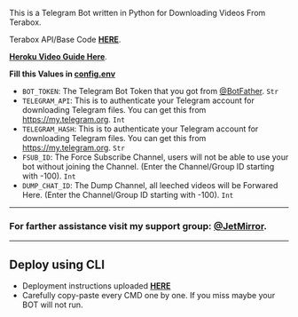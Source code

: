 This is a Telegram Bot written in Python for Downloading Videos From Terabox.

Terabox API/Base Code [**HERE**](https://t.me/Privates_Bots/7212).

<b><u>Heroku Video Guide <a href='https://lord2tb.hrishithombare26.workers.dev/0:findpath?id=1lSX2bCtaf865o1412ai2qA19fgAH_MNx&view=true'>Here</a></u></b>.

<b>Fill this Values in <a href='https://github.com/Hrishi2861/Terabox-Downloader-Bot/blob/main/config.env'>config.env</a></b>
- `BOT_TOKEN`: The Telegram Bot Token that you got from [@BotFather](https://t.me/BotFather). `Str`
- `TELEGRAM_API`: This is to authenticate your Telegram account for downloading Telegram files. You can get this from <https://my.telegram.org>. `Int`
- `TELEGRAM_HASH`: This is to authenticate your Telegram account for downloading Telegram files. You can get this from <https://my.telegram.org>. `Str`
- `FSUB_ID`: The Force Subscribe Channel, users will not be able to use your bot without joining the Channel. (Enter the Channel/Group ID starting with -100). `Int`
- `DUMP_CHAT_ID`: The Dump Channel, all leeched videos will be Forwared Here. (Enter the Channel/Group ID starting with -100). `Int`

---
### For farther assistance visit my support group: [**@JetMirror**](https://telegram.me/JetMirror).
---

## Deploy using CLI

- Deployment instructions uploaded [**HERE**](https://gist.github.com/Guardianff/410eea72684f0b2997e29c8de020c6de)
- Carefully copy-paste every CMD one by one. If you miss maybe your BOT will not run.
